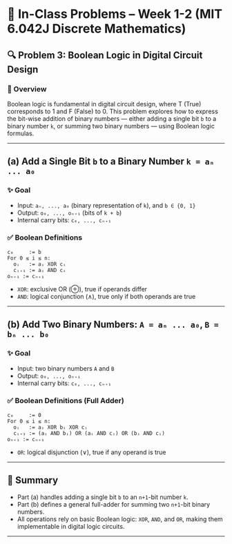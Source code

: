 # 📘 In-Class Problems – Week 1-2 (MIT 6.042J Discrete Mathematics)

## 🔍 Problem 3: Boolean Logic in Digital Circuit Design

### 🧠 Overview
Boolean logic is fundamental in digital circuit design, where T (True) corresponds to 1 and F (False) to 0. This problem explores how to express the bit-wise addition of binary numbers — either adding a single bit `b` to a binary number `k`, or summing two binary numbers — using Boolean logic formulas.

---

## (a) Add a Single Bit `b` to a Binary Number `k = aₙ ... a₀`

### ✨ Goal
- Input: `aₙ, ..., a₀` (binary representation of `k`), and `b ∈ {0, 1}`
- Output: `o₀, ..., oₙ₊₁` (bits of `k + b`)
- Internal carry bits: `c₀, ..., cₙ₊₁`

### ✅ Boolean Definitions

```
c₀     := b
For 0 ≤ i ≤ n:
  oᵢ   := aᵢ XOR cᵢ
  cᵢ₊₁ := aᵢ AND cᵢ
oₙ₊₁ := cₙ₊₁
```

- `XOR`: exclusive OR (⊕), true if operands differ
- `AND`: logical conjunction (∧), true only if both operands are true

---

## (b) Add Two Binary Numbers: `A = aₙ ... a₀`, `B = bₙ ... b₀`

### ✨ Goal
- Input: two binary numbers `A` and `B`
- Output: `o₀, ..., oₙ₊₁`
- Internal carry bits: `c₀, ..., cₙ₊₁`

### ✅ Boolean Definitions (Full Adder)

```
c₀     := 0
For 0 ≤ i ≤ n:
  oᵢ   := aᵢ XOR bᵢ XOR cᵢ
  cᵢ₊₁ := (aᵢ AND bᵢ) OR (aᵢ AND cᵢ) OR (bᵢ AND cᵢ)
oₙ₊₁ := cₙ₊₁
```

- `OR`: logical disjunction (∨), true if any operand is true

---

## 📌 Summary

- Part (a) handles adding a single bit `b` to an `n+1`-bit number `k`.
- Part (b) defines a general full-adder for summing two `n+1`-bit binary numbers.
- All operations rely on basic Boolean logic: `XOR`, `AND`, and `OR`, making them implementable in digital logic circuits.

---
